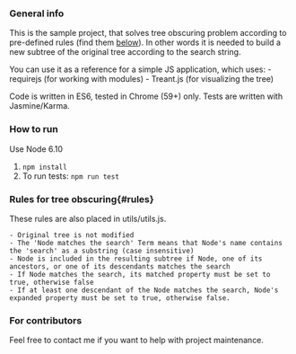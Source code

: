 ### General info

This is the sample project, that solves tree obscuring problem according to pre-defined rules (find them [below](#rules)).
In other words it is needed to build a new subtree of the original tree according to the search string. 

You can use it as a reference for a simple JS application, which uses:
	- requirejs (for working with modules)
	- Treant.js (for visualizing the tree)

Code is written in ES6, tested in Chrome (59+) only.
Tests are written with Jasmine/Karma.

### How to run

Use Node 6.10

1. `npm install`
2. To run tests: `npm run test`

### Rules for tree obscuring{#rules}

These rules are also placed in utils/utils.js.

	- Original tree is not modified
    - The 'Node matches the search' Term means that Node's name contains the 'search' as a substring (case insensitive)
    - Node is included in the resulting subtree if Node, one of its ancestors, or one of its descendants matches the search
    - If Node matches the search, its matched property must be set to true, otherwise false
    - If at least one descendant of the Node matches the search, Node's expanded property must be set to true, otherwise false.

### For contributors

Feel free to contact me if you want to help with project maintenance.
